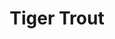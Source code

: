 ---
templateKey: blog-post
featuredpost: false
featuredimage: /assets/Tiger_Trout.png
title: Tiger Trout
description: Fish|Pole
testfield: 1398
---